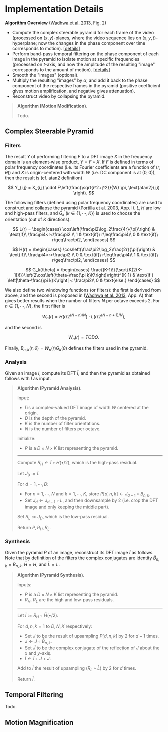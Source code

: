 # Implementation Details

**Algorithm Overview** ([Wadhwa et al. 2013][1], Fig. 2)
- Compute the complex steerable pyramid for each frame of the video (processed on $(x,y)$-planes, where the video sequence lies on $(x,y,t)$-hyperplane; now the changes in the phase component over time corresponds to motion).  [[details](#complex-steerable-pyramid)]
- Perform band-pass temporal filtering on the phase component of each image in the pyramid to isolate motion at specific frequencies (processed on $t$-axis, and now the amplitude of the resulting "image" corresponds to the amount of motion).  [[details](#temporal-filtering)]
- Smooth the "images" (optional).
- Multiply the resulting "images" by $\alpha$, and add it back to the phase component of the respective frames in the pyramid (positive coefficient gives motion amplification, and negative gives attenuation).
- Reconstruct video by collapsing the pyramid.

> **Algorithm (Motion Modification).**
> 
> Todo.

## Complex Steerable Pyramid

### Filters 

The result $Y$ of performing filtering $F$ to a DFT image $X$ in the frequency domain is an element-wise product, $Y = F\circ X$.  If $F$ is defined in terms of polar frequency coordinates (i.e. its Fourier coefficients are a function of $(r,\theta)$) and $X$ is origin-centered with width $W$ (i.e. DC component is at $(0,0)$), then the result is (cf. [atan2][3] definition)

$$ Y_{i,j} = X_{i,j} \cdot F\left(\frac{\sqrt{i^2+j^2}}{W} \pi, \text{atan2}(j,i) \right). $$

The following filters (defined using polar frequency coordinates) are used to construct and collapse the pyramid ([Portilla et al. 2003][2], App. I).  $L,H$ are low and high-pass filters, and $G_k$ ($k\in\{1,\cdots,K\}$) is used to choose the orientation (out of $K$ directions).  

$$
L(r) = \begin{cases}
\cos\left(\frac\pi2\log_2\frac{4r}{\pi}\right) & \text{if}\ \frac\pi4<r<\frac\pi2 \\
1 & \text{if}\ r\leq\frac\pi4\\
0 & \text{if}\ r\geq\frac\pi2,
\end{cases}
$$

$$
H(r) = \begin{cases}
\cos\left(\frac\pi2\log_2\frac{2r}{\pi}\right) & \text{if}\ \frac\pi4<r<\frac\pi2 \\
0 & \text{if}\ r\leq\frac\pi4\\
1 & \text{if}\ r\geq\frac\pi2,
\end{cases}
$$

$$
G_k(\theta) = \begin{cases} \frac{(K-1)!}{\sqrt{K(2(K-1))!}}\left(2\cos\left(\theta-\frac{\pi k}K\right)\right)^{K-1} &  \text{if } \left|\theta-\frac{\pi k}K\right| < \frac\pi2\\
0 & \text{else.}
\end{cases}
$$

We also define two windowing functions (or filters): the first is derived from above, and the second is proposed in ([Wadhwa et al. 2013][1], App. A) that gives better results when the number of filters $N$ per octave exceeds 2.  For $n \in \{1,\cdots,N\}$, the first filter is

$$W_n(r) = H(r/2^{(N-n)/N})\cdot L(r/2^{(N-n+1)/N}),$$

and the second is

$$W_n(r) = TODO.$$

Finally, $B_{n,k}(r,\theta) = W_n(r)G_k(\theta)$ defines the filters used in the pyramid.

### Analysis

Given an image $I$, compute its DFT $\tilde I$, and then the pyramid as obtained follows with $\tilde I$ as input.

> **Algorithm (Pyramid Analysis).**
> 
> Input:
> - $\tilde I$ is a complex-valued DFT image of width $W$ centered at the origin.
> - $D$ is the depth of the pyramid.
> - $K$ is the number of filter orientations.
> - $N$ is the number of filters per octave.
> 
> Initialize:
> - $P$ is a $D\times N\times K$ list representing the pyramid.
> ---
> Compute $R_H \gets \tilde I\circ H(\bullet/2)$, which is the high-pass residual.
> 
> Let $J_0 := \tilde I$.
> 
> For $d=1,\cdots,D$:
> - For $n=1,\cdots,N$ and $k=1,\cdots,K$, store $P[d,n,k] \gets J_{d-1} \circ B_{n,k}$.
> - Set $J_d \gets J_{d-1} \circ L$, and then downsample by 2 (i.e. crop the DFT image and only keeping the middle part).
> 
> Set $R_L:= J_D$, which is the low-pass residual.
> 
> Return $P, R_H, R_L$.

### Synthesis

Given the pyramid $P$ of an image, reconstruct its DFT image $\tilde I$ as follows.  Note that by definition of the filters the complex conjugates are identity $\bar B_{n,k}=B_{n,k}$, $\bar H = H$, and $\bar L = L$.

> **Algorithm (Pyramid Synthesis).**
> 
> Inputs:
> - $P$ is a $D\times N\times K$ list representing the pyramid.
> - $R_H$, $R_L$ are the high and low-pass residuals.
> ---
> Let $\tilde I := R_H \circ \bar H(\bullet/2)$.
> 
> For $d,n,k=1$ to $D,N,K$ respectively:
> - Set $J$ to be the result of upsampling $P[d,n,k]$ by 2 for $d-1$ times.
> - $J \gets J \circ \bar B_{n,k}$.
> - Set $\bar J$ to be the complex conjugate of the reflection of $J$ about the $x$ and $y$-axis.
> - $\tilde I\gets \tilde I + J + \bar J$.
> 
> Add to $\tilde I$ the result of upsampling $(R_L\circ \bar L)$ by 2 for $d$ times.
> 
> Return $\tilde I$.

## Temporal Filtering

Todo.

## Motion Magnification

[1]: http://people.csail.mit.edu/nwadhwa/phase-video/phase-video.pdf
[2]: https://www.cns.nyu.edu/pub/eero/portilla03-preprint-corrected.pdf
[3]: https://en.wikipedia.org/wiki/Atan2#Definition_and_computation
